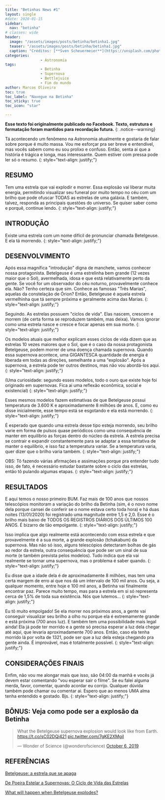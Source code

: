 ```yaml
---
title: "Betinhas News #1"
layout: single
#date: 2020-01-15
sidebar:
  nav: "betinha"
# classes: wide
header:
  image: "/assets/images/posts/betinha/betinha1.jpg"
  teaser: "/assets/images/posts/betinha/betinha1.jpg"
  caption: "Créditos: [**Sven Scheuermeier**](https://unsplash.com/photos/tqzqzH8hb5A) "
categories: 
                - Astronomia          
tags: 
                - Betinha
                - Supernova
                - Bettlejuice
                - Fim do mundo             
author: Marcos Oliveira
toc: true
toc_label: "Navegue na Betinha"
toc_sticky: true
toc_icon: "star"

---
```

**Esse texto foi originalmente publicado no Facebook. Texto, estrutura e formatação foram mantidos para recordação futura.**
{: .notice--warning}

Tá acontecendo um fenômeno na Astronomia atualmente e gostaria de falar sobre porque é muito massa. Vou me esforçar pra ser breve e entendível, mas vocês sabem como eu sou prolixo e confuso. Então, senta ai que a história é trágica e longa, mas interessante. Quem estiver com pressa pode ler só o resumo.
{: style="text-align: justify;"}

## **RESUMO**

Tem uma estrela que vai explodir e morrer. Essa explosão vai liberar muita energia, permitindo visualizar seu funeral por muito tempo no céu com um brilho que pode ofuscar TODAS as estrelas de uma galáxia. E também, talvez, responda as principais questões do universo. Se quiser saber como e porquê, continue lendo.
{: style="text-align: justify;"}

## **INTRODUÇÃO**

Existe uma estrela com um nome difícil de pronunciar chamada Betelgeuse. E ela tá morrendo.
{: style="text-align: justify;"}

## **DESENVOLVIMENTO**

Após essa magnífica "introdução" digna de manchete, vamos conhecer nossa protagonista. Betelgeuse é uma estrelinha bem grande (12 vezes maior que o Sol), avermelhada, idosa e que está relativamente perto da gente. Se você for um observador do céu noturno, provavelmente conhece ela. Não? Tenho certeza que sim. Conhece as famosas "Três Marias", aquelas da constelação de Órion? Então, Betelgeuse é aquela estrela vermelhinha que tá sempre próxima e geralmente acima das Marias.
{: style="text-align: justify;"}

Seguindo. As estrelas possuem "ciclos de vida". Elas nascem, crescem e morrem (de certa forma se reproduzem também, mas deixa). Vamos ignorar como uma estrela nasce e cresce e focar apenas em sua morte.
{: style="text-align: justify;"}

Os modelos atuais que melhor explicam esses ciclos de vida dizem que as estrelas 10 vezes maiores que o Sol, que é o caso da nossa protagonista Betelgeuse, podem morrer de uma doença chamada supernova. Quando essa supernova acontece, uma GIGANTESCA quantidade de energia é liberada em todas as direções, semelhante a uma "explosão". Após a supernova, a estrela pode ter outros destinos, mas não vou abordá-los aqui.
{: style="text-align: justify;"}

(Uma curiosidade: segundo esses modelos, todo o ouro que existe hoje foi originado em supernovas. Fica ai uma reflexão econômica, social e existencial)
{: style="text-align: justify;"}

Esses mesmos modelos fazem estimativas de que Betelgeuse possui temperatura de 3.600 K e aproximadamente 8 milhões de anos. E, como eu disse inicialmente, esse tempo está se esgotando e ela está morrendo.
{: style="text-align: justify;"}

É esperado que quando uma estrela desse tipo esteja morrendo, seu brilho varie em forma de pulsos quase periódicos como uma consequência de manter em equilíbrio as forças dentro do núcleo da estrela. A estrela precisa se contrair e expandir constantemente para se adaptar a essa tentativa de manter o equilíbrio, e isso faz a temperatura variar. Se a temperatura varia, quer dizer que o brilho varia também.
{: style="text-align: justify;"}

OBS: Tô fazendo várias afirmações e assimações porque pra entender tudo isso, de fato, é necessário estudar bastante sobre o ciclo das estrelas, então tô pulando algumas etapas.
{: style="text-align: justify;"}

## **RESULTADOS**

E aqui temos o nosso primeiro BUM. Faz mais de 100 anos que nossos telescópios monitoram a variação do brilho da Betinha (sim, é o novo nome dela porque cansei de conferir se o nome estava certo toda hora) e há duas noites (13/01/2020) foi registrado uma magnitude entre 1,5 e 2,0. Esse é o brilho mais baixo de TODOS OS REGISTROS DIÁRIOS DOS ÚLTIMOS 100 ANOS. É bizarro de tão empolgante.
{: style="text-align: justify;"}

Isso implica que algo realmente está acontecendo com essa estrela e que provavelmente é a sua morte, a grande explosão (tchakabum) da supernova. Mas não só isso, alguns telescópios detectaram bolhas de gás ao redor da estrela, outra consequência que pode ser um sinal de sua morte (e também prevista pelos modelos). Tudo indica que ela vai realmente se tornar uma supernova, mas o problema é saber quando.
{: style="text-align: justify;"}

Eu disse que a idade dela é de aproximadamente 8 milhões, mas tem uma certa margem de erro ai que nos dá um intervalo de 100 mil anos. Ou seja, a qualquer momento, entre hoje e 100 mil anos, a Betinha vai finalmente encontrar paz. Parece muito tempo, mas para a estrela em si só representa cerca de 1,5% de toda sua existência. Nós que lutemos...
{: style="text-align: justify;"}

Eu tô muito empolgado! Se ela morrer nos próximos anos, a gente vai conseguir visualizar seu brilho a olho nu porque ela é extremamente grande e está próxima (700 anos luz). E também tem uma possibilidade mais legal ainda! Ela já pode ter morrido e a gente só precisa esperar a luz dela chegar até aqui, que levaria aproximadamente 700 anos. Então, caso ela tenha morrido lá por volta de 1321, pode ser que a luz dela esteja chegando pra gente ainda. É improvável, mas é totalmente possível.
{: style="text-align: justify;"}

## **CONSIDERAÇÕES FINAIS**

Enfim, não vou me alongar mais que isso, são 04:00 da manhã e vocês já devem estar comentando "vou esperar sair o filme". Se eu falei alguma merda, favor, comentar, quando acordar eu corrijo. Qualquer dúvida também pode chamar ou comentar ai. Espero que ao menos UMA alma tenha entendido e gostado. Bjs.
{: style="text-align: justify;"}

## **BÔNUS: Veja como pode ser a explosão da Betinha**

<blockquote class="twitter-tweet"><p lang="en" dir="ltr">What the Betelgeuse supernova explosion would look like from Earth. <a href="https://t.co/sC02DQi421">https://t.co/sC02DQi421</a> <a href="https://t.co/7gKE2XMgjI">pic.twitter.com/7gKE2XMgjI</a></p>&mdash; Wonder of Science (@wonderofscience) <a href="https://twitter.com/wonderofscience/status/1180847103557304322?ref_src=twsrc%5Etfw">October 6, 2019</a></blockquote> <script async src="https://platform.twitter.com/widgets.js" charset="utf-8"></script> 

## **REFERÊNCIAS**

[Betelgeuse: a estrela que se apaga](https://g1.globo.com/ciencia-e-saude/blog/cassio-barbosa/noticia/2020/01/14/betelgeuse-a-estrela-que-se-apaga.ghtml)

[De Poeira Estelar a Supernovas: O Ciclo de Vida das Estrelas](https://youtu.be/1wPSGIV84aI)

[What will happen when Betelgeuse explodes?](https://medium.com/starts-with-a-bang/what-will-happen-when-betelgeuse-explodes-df5b04164b2)
